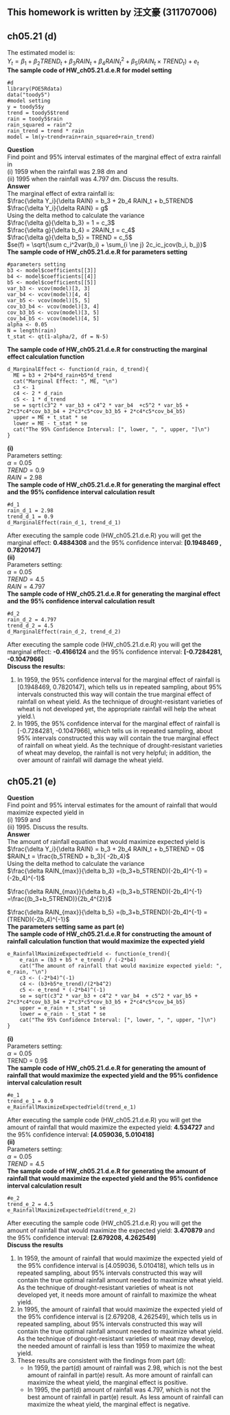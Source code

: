 ## This homework is written by 汪文豪 (311707006)
## ch05.21 (d)
The estimated model is:\
$Y_t = \beta_1 + \beta_2 TREND_t + \beta_3 RAIN_t + \beta_4 RAIN_t^2 + \beta_5(RAIN_t \times TREND_t)+e_t$\
**The sample code of HW_ch05.21.d.e.R for model setting**
```
#d
library(POE5Rdata)
data("toody5")
#model setting
y = toody5$y
trend = toody5$trend
rain = toody5$rain
rain_squared = rain^2
rain_trend = trend * rain
model = lm(y~trend+rain+rain_squared+rain_trend)
```
**Question** \
Find point and 95% interval estimates of the marginal effect of extra rainfall in \
(i) 1959 when the rainfall was 2.98 dm and \
(ii) 1995 when the rainfall was 4.797 dm. Discuss the results.\
**Answer**\
The marginal effect of extra rainfall is:\
$\frac{\delta Y_i}{\delta RAIN} = b_3 + 2b_4 RAIN_t + b_5TREND$\
$\frac{\delta Y_i}{\delta RAIN} = g$\
Using the delta method to calculate the variance\
$\frac{\delta g}{\delta b_3} = 1 = c_3$\
$\frac{\delta g}{\delta b_4} = 2RAIN_t = c_4$\
$\frac{\delta g}{\delta b_5} = TREND = c_5$\
$se(f) = \sqrt{\sum c_i^2var(b_i) + \sum_{i \ne j} 2c_ic_jcov(b_i, b_j)}$\
**The sample code of HW_ch05.21.d.e.R for parameters setting**
```
#parameters setting
b3 <- model$coefficients[[3]]
b4 <- model$coefficients[[4]]
b5 <- model$coefficients[[5]]
var_b3 <- vcov(model)[3, 3]
var_b4 <- vcov(model)[4, 4]
var_b5 <- vcov(model)[5, 5]
cov_b3_b4 <- vcov(model)[3, 4]
cov_b3_b5 <- vcov(model)[3, 5]
cov_b4_b5 <- vcov(model)[4, 5]
alpha <- 0.05
N = length(rain)
t_stat <- qt(1-alpha/2, df = N-5)
```
**The sample code of HW_ch05.21.d.e.R for constructing the marginal effect calculation function**
```
d_MarginalEffect <- function(d_rain, d_trend){
  ME = b3 + 2*b4*d_rain+b5*d_trend
  cat("Marginal Effect: ", ME, "\n")
  c3 <- 1
  c4 <- 2 * d_rain
  c5 <- 1 * d_trend
  se = sqrt(c3^2 * var_b3 + c4^2 * var_b4  +c5^2 * var_b5 + 2*c3*c4*cov_b3_b4 + 2*c3*c5*cov_b3_b5 + 2*c4*c5*cov_b4_b5)
  upper = ME + t_stat * se
  lower = ME - t_stat * se
  cat("The 95% Confidence Interval: [", lower, ", ", upper, "]\n")
}
```
**(i)**\
Parameters setting:\
$\alpha = 0.05$\
$TREND = 0.9$\
$RAIN = 2.98$\
**The sample code of HW_ch05.21.d.e.R for generating the marginal effect and the 95% confidence interval calculation result**
```
#d_1
rain_d_1 = 2.98
trend_d_1 = 0.9
d_MarginalEffect(rain_d_1, trend_d_1)
```
After executing the sample code (HW_ch05.21.d.e.R) you will get the marginal effect: **0.4884308** and the 95% confidence interval: **[0.1948469 , 0.7820147]**\
**(ii)**\
Parameters setting:\
$\alpha = 0.05$\
$TREND = 4.5$\
$RAIN = 4.797$\
**The sample code of HW_ch05.21.d.e.R for generating the marginal effect and the 95% confidence interval calculation result**
```
#d_2
rain_d_2 = 4.797
trend_d_2 = 4.5
d_MarginalEffect(rain_d_2, trend_d_2)
```
After executing the sample code (HW_ch05.21.d.e.R) you will get the marginal effect: **-0.4166124** and the 95% confidence interval: **[-0.7284281, -0.1047966]**\
**Discuss the results:**
1. In 1959, the 95% confidence interval for the marginal effect of rainfall is [0.1948469, 0.7820147], which tells us in repeated sampling, about 95% intervals constructed this way will contain the true marginal effect of rainfall on wheat yield.
As the technique of drought-resistant varieties of wheat is not developed yet, the appropriate rainfall will help the wheat yield.\
2. In 1995, the 95% confidence interval for the marginal effect of rainfall is [-0.7284281, -0.1047966], which tells us in repeated sampling, about 95% intervals constructed this way will contain the true marginal effect of rainfall on wheat yield.
As the technique of drought-resistant varieties of wheat may develop, the rainfall is not very helpful; in addition,  the over amount of rainfall will damage the wheat yield.
## ch05.21 (e)
**Question**\
Find point and 95% interval estimates for the amount of rainfall that would maximize expected yield in \
(i) 1959 and \
(ii) 1995. Discuss the results.\
**Answer**\
The amount of rainfall equation that would maximize expected yield is\
$\frac{\delta Y_i}{\delta RAIN} = b_3 + 2b_4 RAIN_t + b_5TREND = 0$\
$RAIN_t = \frac{b_5TREND + b_3}{ -2b_4}$\
Using the delta method to calculate the variance\
$\frac{\delta RAIN_{max}}{\delta b_3} =(b_3+b_5TREND)(-2b_4)^{-1}
=(-2b_4)^{-1}$

$\frac{\delta RAIN_{max}}{\delta b_4} =(b_3+b_5TREND)(-2b_4)^{-1}
=\frac{(b_3+b_5TREND)}{2b_4^{2}}$ 

$\frac{\delta RAIN_{max}}{\delta b_5} =(b_3+b_5TREND)(-2b_4)^{-1}
=(TREND)(-2b_4)^{-1}$\
**The parameters setting same as part (e)**\
**The sample code of HW_ch05.21.d.e.R for constructing the amount of rainfall calculation function that would maximize the expected yield**
```
e_RainfallMaximizeExpectedYield <- function(e_trend){
    e_rain = (b3 + b5 * e_trend) / (-2*b4)
    cat("The amount of rainfall that would maximize expected yield: ", e_rain, "\n")
    c3 <- (-2*b4)^(-1)
    c4 <- (b3+b5*e_trend)/(2*b4^2)
    c5 <- e_trend * (-2*b4)^(-1)
    se = sqrt(c3^2 * var_b3 + c4^2 * var_b4  + c5^2 * var_b5 + 2*c3*c4*cov_b3_b4 + 2*c3*c5*cov_b3_b5 + 2*c4*c5*cov_b4_b5)
    upper = e_rain + t_stat * se
    lower = e_rain - t_stat * se
    cat("The 95% Confidence Interval: [", lower, ", ", upper, "]\n")
} 
```
**(i)**\
Parameters setting:\
$\alpha = 0.05$\
TREND = 0.9$\
**The sample code of HW_ch05.21.d.e.R for generating the amount of rainfall that would maximize the expected yield and the 95% confidence interval calculation result**
```
#e_1
trend_e_1 = 0.9
e_RainfallMaximizeExpectedYield(trend_e_1)
```
After executing the sample code (HW_ch05.21.d.e.R) you will get the amount of rainfall that would maximize the expected yield: **4.534727** and the 95% confidence interval: **[4.059036, 5.010418]**\
**(ii)**\
Parameters setting:\
$\alpha = 0.05$\
$TREND = 4.5$\
**The sample code of HW_ch05.21.d.e.R for generating the amount of rainfall that would maximize the expected yield and the 95% confidence interval calculation result**
```
#e_2
trend_e_2 = 4.5
e_RainfallMaximizeExpectedYield(trend_e_2)
```
After executing the sample code (HW_ch05.21.d.e.R) you will get the amount of rainfall that would maximize the expected yield: **3.470879** and the 95% confidence interval: **[2.679208, 4.262549]**\
**Discuss the results**
1. In 1959, the amount of rainfall that would maximize the expected yield of the 95% confidence interval is [4.059036, 5.010418], which tells us in repeated sampling, about 95% intervals constructed this way will contain the true optimal rainfall amount needed to maximize wheat yield. As the technique of drought-resistant varieties of wheat is not developed yet, it needs more amount of rainfall to maximize the wheat yield.
2. In 1995, the amount of rainfall that would maximize the expected yield of the 95% confidence interval is [2.679208, 4.262549], which tells us in repeated sampling, about 95% intervals constructed this way will contain the true optimal rainfall amount needed to maximize wheat yield. As the technique of drought-resistant varieties of wheat may develop, the needed amount of rainfall is less than 1959 to maximize the wheat yield.
3. These results are consistent with the findings from part (d):
    - In 1959, the part(d) amount of rainfall was 2.98, which is not the best amount of rainfall in part(e) result. As more amount of rainfall can maximize the wheat yield, the marginal effect is positive.
    - In 1995, the part(d) amount of rainfall was 4.797, which is not the best amount of rainfall in part(e) result. As less amount of rainfall can maximize the wheat yield, the marginal effect is negative.

